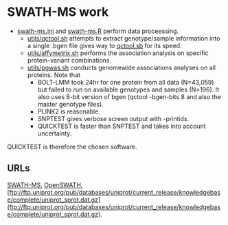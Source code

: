 # SWATH-MS work

* [swath-ms.ini](swath-ms.ini) and [swath-ms.R](swath-ms.R) perform data proceessing.
  * [utils/qctool.sh](utils/qctool.sh) attempts to extract genotype/sample information into a single .bgen file gives way to [qctool.sb](utils/qctool.sb) for its speed.
  * [utils/affymetrix.sh](utils/affymetrix.sh) performs the association analysis on specific protein-variant combinations.
  * [utils/pgwas.sh](utils/pgwas.sh) conducts genomewide associations analyses on all proteins. Note that
    * BOLT-LMM took 24hr for one protein from all data (N=43,059) but failed to run on available genotypes and samples (N=196). It also uses 8-bit version of bgen (qctool -bgen-bits 8 and also the master genotype files).
    * PLINK2 is reasonable.
    * SNPTEST gives verbose screen output with -printids.
    * QUICKTEST is faster than SNPTEST and takes into account uncertainty.

QUICKTEST is therefore the chosen software.

## URLs

[SWATH-MS](https://imsb.ethz.ch/research/aebersold/research/swath-ms.html),
[OpenSWATH](http://openswath.org/en/latest/),
[ftp://ftp.uniprot.org/pub/databases/uniprot/current_release/knowledgebase/complete/uniprot_sprot.dat.gz](ftp://ftp.uniprot.org/pub/databases/uniprot/current_release/knowledgebase/complete/uniprot_sprot.dat.gz).
